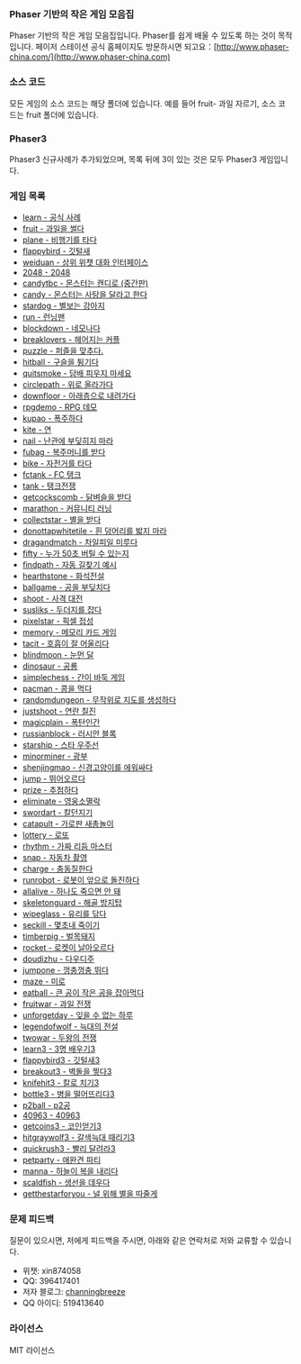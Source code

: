 ### Phaser 기반의 작은 게임 모음집
Phaser 기반의 작은 게임 모음집입니다. Phaser를 쉽게 배울 수 있도록 하는 것이 목적입니다. 페이저 스테이션 공식 홈페이지도 방문하시면 되고요：[http://www.phaser-china.com/](http://www.phaser-china.com) 

### 소스 코드
모든 게임의 소스 코드는 해당 폴더에 있습니다. 예를 들어 fruit- 과일 자르기, 소스 코드는 fruit 폴더에 있습니다.

### Phaser3
Phaser3 신규사례가 추가되었으며, 목록 뒤에 3이 있는 것은 모두 Phaser3 게임입니다.

### 게임 목록
* [learn - 공식 사례](http://game.webxinxin.com/learn/exam8.html)
* [fruit - 과일을 썰다](http://game.webxinxin.com/fruit/)
* [plane - 비행기를 타다](http://game.webxinxin.com/plane/)
* [flappybird - 깃털새](http://game.webxinxin.com/flappybird/)
* [weiduan - 상위 위챗 대화 인터페이스](http://game.webxinxin.com/?game=weiduan&id=1)
* [2048 - 2048](http://game.webxinxin.com/2048)
* [candytbc - 몬스터는 캔디로 (중간판)](http://game.webxinxin.com/candytbc)
* [candy - 몬스터는 사탕을 달라고 한다](http://game.webxinxin.com/candy)
* [stardog - 별보는 강아지](http://game.webxinxin.com/stardog)
* [run - 런닝맨](http://game.webxinxin.com/run)
* [blockdown - 네모나다](http://game.webxinxin.com/blockdown)
* [breaklovers - 헤어지는 커플](http://game.webxinxin.com/breaklovers)
* [puzzle - 퍼즐을 맞추다.](http://game.webxinxin.com/puzzle)
* [hitball - 구슬을 튕기다](http://game.webxinxin.com/hitball)
* [quitsmoke - 담배 피우지 마세요](http://game.webxinxin.com/quitsmoke)
* [circlepath - 위로 올라가다](http://game.webxinxin.com/circlepath)
* [downfloor - 아래층으로 내려가다](http://game.webxinxin.com/downfloor)
* [rpgdemo - RPG 데모](http://game.webxinxin.com/rpgdemo)
* [kupao - 폭주하다](http://game.webxinxin.com/kupao)
* [kite - 연](http://game.webxinxin.com/kite)
* [nail - 난관에 부딪히지 마라](http://game.webxinxin.com/nail)
* [fubag - 복주머니를 받다](http://game.webxinxin.com/fubag)
* [bike - 자전거를 타다](http://game.webxinxin.com/bike)
* [fctank - FC 탱크](http://game.webxinxin.com/fctank)
* [tank - 탱크전쟁](http://game.webxinxin.com/tank)
* [getcockscomb - 닭벼슬을 받다](http://game.webxinxin.com/getcockscomb)
* [marathon - 커뮤니티 러닝](http://game.webxinxin.com/marathon)
* [collectstar - 별을 받다](http://game.webxinxin.com/collectstar)
* [donottapwhitetile - 흰 덩어리를 밟지 마라](http://game.webxinxin.com/donottapwhitetile)
* [dragandmatch - 차일피일 미루다](http://game.webxinxin.com/dragandmatch)
* [fifty - 누가 50초 버틸 수 있는지](http://game.webxinxin.com/fifty)
* [findpath - 자동 길찾기 예시](http://game.webxinxin.com/findpath)
* [hearthstone - 화석전설](http://game.webxinxin.com/hearthstone)
* [ballgame - 공을 부딪치다](http://game.webxinxin.com/ballgame)
* [shoot - 사격 대전](http://game.webxinxin.com/shoot)
* [susliks - 두더지를 잡다](http://game.webxinxin.com/susliks)
* [pixelstar - 픽셀 접성](http://game.webxinxin.com/pixelstar)
* [memory - 메모리 카드 게임](http://game.webxinxin.com/memory)
* [tacit - 호흡이 잘 어울리다](http://game.webxinxin.com/tacit)
* [blindmoon - 눈먼 달](http://game.webxinxin.com/blindmoon)
* [dinosaur - 공룡](http://game.webxinxin.com/dinosaur)
* [simplechess - 간이 바둑 게임](http://game.webxinxin.com/simplechess)
* [pacman - 콩을 먹다](http://game.webxinxin.com/pacman)
* [randomdungeon - 무작위로 지도를 생성하다](http://game.webxinxin.com/randomdungeon)
* [justshoot - 연란 칠진](http://game.webxinxin.com/justshoot)
* [magicplain - 폭탄인간](http://game.webxinxin.com/magicplain)
* [russianblock - 러시안 블록](http://game.webxinxin.com/russianblock)
* [starship - 스타 우주선](http://game.webxinxin.com/starship)
* [minorminer - 광부](http://game.webxinxin.com/minorminer)
* [shenjingmao - 신경고양이를 에워싸다](http://game.webxinxin.com/shenjingmao)
* [jump - 뛰어오르다](http://game.webxinxin.com/jump)
* [prize - 추첨하다](http://game.webxinxin.com/prize)
* [eliminate - 영웅소멸락](http://game.webxinxin.com/eliminate)
* [swordart - 칼던지기](http://game.webxinxin.com/swordart)
* [catapult - 가로판 새총놀이](http://game.webxinxin.com/catapult)
* [lottery - 로또](http://game.webxinxin.com/lottery)
* [rhythm - 가짜 리듬 마스터](http://game.webxinxin.com/rhythm)
* [snap - 자동차 촬영](http://game.webxinxin.com/snap)
* [charge - 충동질한다](http://game.webxinxin.com/charge)
* [runrobot - 로봇이 앞으로 돌진하다](http://game.webxinxin.com/runrobot)
* [allalive - 하나도 죽으면 안 돼](http://game.webxinxin.com/allalive)
* [skeletonguard - 해골 방지탑](http://game.webxinxin.com/skeletonguard)
* [wipeglass - 유리를 닦다](http://game.webxinxin.com/wipeglass)
* [seckill - 몇초내 죽이기](http://game.webxinxin.com/seckill)
* [timberpig - 벌목돼지](http://game.webxinxin.com/timberpig)
* [rocket - 로켓이 날아오르다](http://game.webxinxin.com/rocket)
* [doudizhu - 다우디주](http://game.webxinxin.com/doudizhu/build)
* [jumpone - 껑충껑충 뛰다](http://game.webxinxin.com/jumpone)
* [maze - 미로](http://game.webxinxin.com/maze)
* [eatball - 큰 공이 작은 공을 잡아먹다](http://game.webxinxin.com/eatball)
* [fruitwar - 과일 전쟁](http://game.webxinxin.com/fruitwar)
* [unforgetday - 잊을 수 없는 하루](http://game.webxinxin.com/unforgetday)
* [legendofwolf - 늑대의 전설](http://game.webxinxin.com/legendofwolf)
* [twowar - 두왕의 전쟁](http://game.webxinxin.com/twowar)
* [learn3 - 3명 배우기3](http://game.webxinxin.com/learn3)
* [flappybird3 - 깃털새3](http://game.webxinxin.com/flappybird3)
* [breakout3 - 벽돌을 찧다3](http://game.webxinxin.com/breakout3)
* [knifehit3 - 칼로 치기3](http://game.webxinxin.com/knifehit3)
* [bottle3 - 병을 떨어뜨리다3](http://game.webxinxin.com/bottle3)
* [p2ball - p2공](http://game.webxinxin.com/p2ball)
* [40963 - 40963](http://game.webxinxin.com/40963)
* [getcoins3 - 코인얻기3](http://game.webxinxin.com/getcoins3)
* [hitgraywolf3 - 갈색늑대 때리기3](http://game.webxinxin.com/hitgraywolf3)
* [quickrush3 - 빨리 달려라3](http://game.webxinxin.com/quickrush3)
* [petparty - 애완견 파티](http://game.webxinxin.com/petparty)
* [manna - 하늘이 복을 내리다](http://game.webxinxin.com/manna)
* [scaldfish - 생선을 데우다](http://game.webxinxin.com/scaldfish)
* [getthestarforyou - 널 위해 별을 따줄게](http://game.webxinxin.com/getthestarforyou)

### 문제 피드백
질문이 있으시면, 저에게 피드백을 주시면, 아래와 같은 연락처로 저와 교류할 수 있습니다.

* 위챗: xin874058
* QQ: 396417401
* 저자 블로그: [channingbreeze](http://www.channingbreeze.com/)
* QQ 아이디: 519413640

### 라이선스
MIT 라이선스

